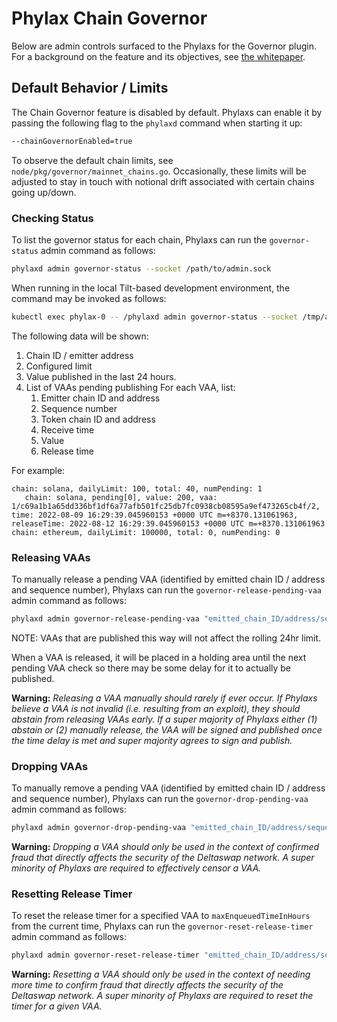 # Phylax Chain Governor
Below are admin controls surfaced to the Phylaxs for the Governor plugin. For
a background on the feature and its objectives, see [the whitepaper](../whitepapers/0007_governor.md).

## Default Behavior / Limits
The Chain Governor feature is disabled by default. Phylaxs can enable it by passing the following flag to the `phylaxd` command when starting it up:

```bash
--chainGovernorEnabled=true
```

To observe the default chain limits, see `node/pkg/governor/mainnet_chains.go`.  Occasionally, these limits will be adjusted to stay in touch with notional drift associated with certain chains going up/down.

### Checking Status

To list the governor status for each chain, Phylaxs can run the `governor-status` admin command as follows:

```bash
phylaxd admin governor-status --socket /path/to/admin.sock
```

When running in the local Tilt-based development environment, the command may be invoked as follows:

```bash
kubectl exec phylax-0 -- /phylaxd admin governor-status --socket /tmp/admin.sock
```

The following data will be shown:

1. Chain ID / emitter address
2. Configured limit
3. Value published in the last 24 hours.
4. List of VAAs pending publishing For each VAA, list:
    1. Emitter chain ID and address
    2. Sequence number
    3. Token chain ID and address
    4. Receive time
    5. Value
    6. Release time


For example:

```
chain: solana, dailyLimit: 100, total: 40, numPending: 1
   chain: solana, pending[0], value: 200, vaa: 1/c69a1b1a65dd336bf1df6a77afb501fc25db7fc0938cb08595a9ef473265cb4f/2, time: 2022-08-09 16:29:39.045960153 +0000 UTC m=+8370.131061963, releaseTime: 2022-08-12 16:29:39.045960153 +0000 UTC m=+8370.131061963
chain: ethereum, dailyLimit: 100000, total: 0, numPending: 0

```

### Releasing VAAs

To manually release a pending VAA (identified by emitted chain ID / address and sequence number), Phylaxs can run the `governor-release-pending-vaa` admin command as follows:

```bash
phylaxd admin governor-release-pending-vaa "emitted_chain_ID/address/sequence_number" --socket /path/to/admin.sock
```

NOTE: VAAs that are published this way will not affect the rolling 24hr limit.

When a VAA is released, it will be placed in a holding area until the next pending VAA check so there may be some delay for it to actually be published.

**Warning:** *Releasing a VAA manually should rarely if ever occur.  If Phylaxs believe a VAA is not invalid (i.e. resulting from an exploit), they should abstain from releasing VAAs early.  If a super majority of Phylaxs either (1) abstain or (2) manually release, the VAA will be signed and published once the time delay is met and super majority agrees to sign and publish.*

### Dropping VAAs

To manually remove a pending VAA (identified by emitted chain ID / address and sequence number), Phylaxs can run the `governor-drop-pending-vaa` admin command as follows:

```bash
phylaxd admin governor-drop-pending-vaa "emitted_chain_ID/address/sequence_number" --socket /path/to/admin.sock
```
**Warning:** *Dropping a VAA should only be used in the context of confirmed fraud that directly affects the security of the Deltaswap network.  A super minority of Phylaxs are required to effectively censor a VAA.*

### Resetting Release Timer
To reset the release timer for a specified VAA to `maxEnqueuedTimeInHours` from the current time, Phylaxs can run the `governor-reset-release-timer` admin command as follows:

```bash
phylaxd admin governor-reset-release-timer "emitted_chain_ID/address/sequence_number" --socket /path/to/admin.sock
```

**Warning:** *Resetting a VAA should only be used in the context of needing more time to confirm fraud that directly affects the security of the Deltaswap network.  A super minority of Phylaxs are required to reset the timer for a given VAA.*
